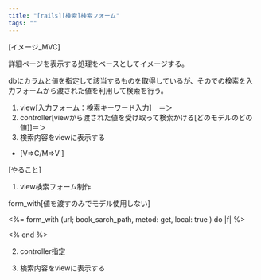 ```yaml
---
title: "[rails][検索]検索フォーム"
tags: ""
---
```


[イメージ_MVC]

詳細ページを表示する処理をベースとしてイメージする。

dbにカラムと値を指定して該当するものを取得しているが、そのでの検索を入力フォームから渡された値を利用して検索を行う。

1.  view[入力フォーム：検索キーワード入力]　＝＞ 
2.  controller\[viewから渡された値を受け取って検索かける[どのモデルのどの値]]＝＞
3.  検索内容をviewに表示する

-   [V=>C/M=>V ]

[やること]

1.  view検索フォーム制作

form_with[値を渡すのみでモデル使用しない]

&lt;%= form_with (url; book_sarch_path, metod: get, local: true ) do |f| %>

&lt;% end %>

2.  controller指定


3.  検索内容をviewに表示する
